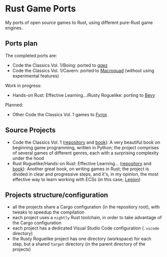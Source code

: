 # Rust Game Ports

My ports of open source games to Rust, using different pure-Rust game engines.

## Ports plan

The completed ports are:

- Code the Classics Vol. 1/Boing: ported to [ggez](https://github.com/ggez/ggez)
- Code the Classics Vol. 1/Cavern: ported to [Macroquad](https://github.com/not-fl3/macroquad) (without using experimental features)

Work in progress:

- Hands-on Rust: Effective Learning.../Rusty Roguelike: porting to [Bevy](https://github.com/bevyengine/bevy)

Planned:

- Other Code the Classics Vol. 1 games to [Fyrox](https://github.com/FyroxEngine/Fyrox)

## Source Projects

- Code the Classics Vol. 1 ([repository](https://github.com/Wireframe-Magazine/Code-the-Classics) and [book](https://wireframe.raspberrypi.org/books/code-the-classics1)): A very beautiful book on beginning game programming, written in Python; the project comprises of several games of different genres, each with a surprising complexity under the hood
- Rust Roguelike/Hands-on Rust: Effective Learning... ([repository](https://github.com/thebracket/HandsOnRust) and [book](https://pragprog.com/titles/hwrust/hands-on-rust)): Another great book, on writing games in Rust; the project is divided in clear and progressive steps, and it's, in my opinion, the most effective way to learn working with ECSs (in this case, [Legion](https://github.com/amethyst/legion))

## Projects structure/configuration

- all the projects share a Cargo configuration (in the repository root), with tweaks to speedup the compilation
- each project uses a `nightly` Rust toolchain, in order to take advantage of the Cargo configuration
- each project has a dedicated Visual Studio Code configuration (`.vscode` directory)
- the Rusty Roguelike project has one directory (workspace) for each step, but a shared `target` directory (in the parent directory of the projects)
